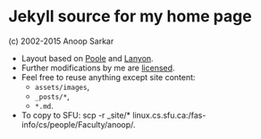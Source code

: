 # Jekyll source for my home page

(c) 2002-2015 Anoop Sarkar

* Layout based on [Poole](http://getpoole.com) and [Lanyon](http://lanyon.getpoole.com).
* Further modifications by me are [licensed](LICENSE.md).
* Feel free to reuse anything except site content:
  * `assets/images`,
  * `_posts/*`,
  * `*.md`.
* To copy to SFU:
    scp -r _site/* linux.cs.sfu.ca:/fas-info/cs/people/Faculty/anoop/.

